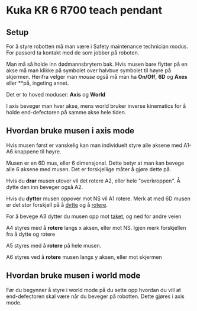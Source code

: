 # Kuka KR 6 R700 teach pendant
## Setup
For å styre robotten må man være i Safety maintenance technician modus. For passord ta kontakt med de som jobber på roboten.

Man må så holde inn dødmannsbrytern bak. Hvis musen bare flytter på en akse må man klikke på symbolet over halvbue symbolet til høyre på skjermen. Herifra velger man *mouse* også må man ha **On/Off**, **6D** og **Axes** eller **på, ingeting annet.

Det er to hoved moduser: **Axis** og **World**

I axis beveger man hver akse, mens world bruker inverse kinematics for å holde end-defectoren på samme akse hele tiden. 

## Hvordan bruke musen i axis mode
Hvis musen først er vanskelig kan man individuelt styre alle aksene med A1-A6 knappene til høyre.

Musen er en 6D mus, eller 6 dimensjonal. Dette betyr at man kan bevege alle 6 aksene med musen. Det er forskjellige måter å gjøre dette på.

Hvis du **drar** musen utover vil det rotere A2, eller hele "overkroppen". Å dytte den inn beveger også A2.

Hvis du **dytter** musen oppover mot NS vil A1 rotere. Merk at med 6D musen er det stor forskjell på å [dytte](https://i.imgur.com/WWW2AgR.png) og å [rotere](https://i.imgur.com/byaUM5G.jpg).

For å bevege A3 dytter du musen opp mot [taket](https://i.imgur.com/Z8gtZhL.jpg), og ned for andre veien


A4 styres med å **rotere** langs x aksen, eller mot NS. Igjen merk forskjellen fra å dytte og rotere

A5 styres med å **rotere** på hele musen.

A6 styres ved å **rotere** musen langs y aksen, eller mot skjermen

## Hvordan bruke musen i world mode

Før du begynner å styre i world mode på du sette opp hvordan du vill at end-defectoren skal være når du beveger på robotten. Dette gjøres i axis mode.
